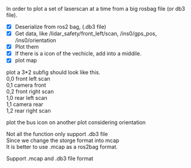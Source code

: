 In order to plot a set of laserscan at a time from a big rosbag file (or db3 file).

- [x] Deserialize from ros2 bag, (.db3 file)
- [x] Get data, like /lidar_safety/front_left/scan, /ins0/gps_pos, /ins0/orientation
- [x] Plot them
- [x] If there is a icon of the vechicle, add into a middile.
- [x] plot map

plot a 3*2 subfig should look like this.    
0,0 front left scan   
0,1 camera front   
0,2 front right scan   
1,0 rear left scan   
1,1 camera rear    
1,2 rear right scan   

plot the bus icon on another plot considering orientation

Not all the function only support .db3 file   
Since we change the storge format into mcap   
It is better to use .mcap as a ros2bag format.   

Support .mcap and .db3 file format
